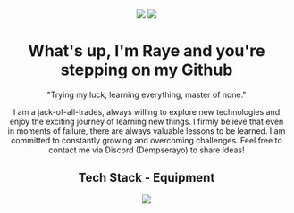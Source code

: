 <div align="center"> 
<img src="https://cdn.discordapp.com/attachments/1182133446668202059/1216574827574329354/image.png?ex=6600e299&is=65ee6d99&hm=35f51a015c3d8ffc3a88377602b5fbf56dd4dd95b57d47ca7a6894842ab86827&">
  
<img src="https://cdn.discordapp.com/attachments/1182133446668202059/1216514848100188230/image.png?ex=6600aabd&is=65ee35bd&hm=b39a272259ddfeddce24836200bf618a332e316df2a5bcba0e96657bd4e64336&"> 


<h1 align="center"> What's up, I'm Raye and you're stepping on my Github </h1>
<p align="center"> "Trying my luck, learning everything, master of none." </p>
<p align="center">  I am a jack-of-all-trades, always willing to explore new technologies and enjoy the exciting journey of learning new things. I firmly believe that even in moments of failure, there are always valuable lessons to be learned. I am committed to constantly growing and overcoming challenges. Feel free to contact me via Discord (Dempserayo) to share ideas! </p>








<h2 align="center"> Tech Stack - Equipment </h2>
<p align="center">
  <a href="https://skillicons.dev">
    <img src="https://skillicons.dev/icons?i=discord,figma,html,css,js,ts,react,tailwind,next,vercel,cs,unity,godot&perline=14" />
  
  </a>
</p>





</div>
